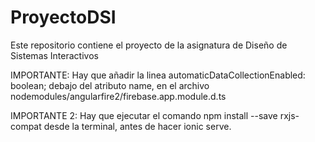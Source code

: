 # ProyectoDSI
Este repositorio contiene el proyecto de la asignatura de Diseño de Sistemas Interactivos

IMPORTANTE: Hay que añadir la linea automaticDataCollectionEnabled: boolean; debajo del atributo name, en el archivo nodemodules/angularfire2/firebase.app.module.d.ts

IMPORTANTE 2: Hay que ejecutar el comando npm install --save rxjs-compat desde la terminal, antes de hacer ionic serve.
